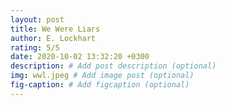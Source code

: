 ```yaml
---
layout: post
title: We Were Liars
author: E. Lockhart
rating: 5/5
date: 2020-10-02 13:32:20 +0300
description: # Add post description (optional)
img: wwl.jpeg # Add image post (optional)
fig-caption: # Add figcaption (optional)
---
```

